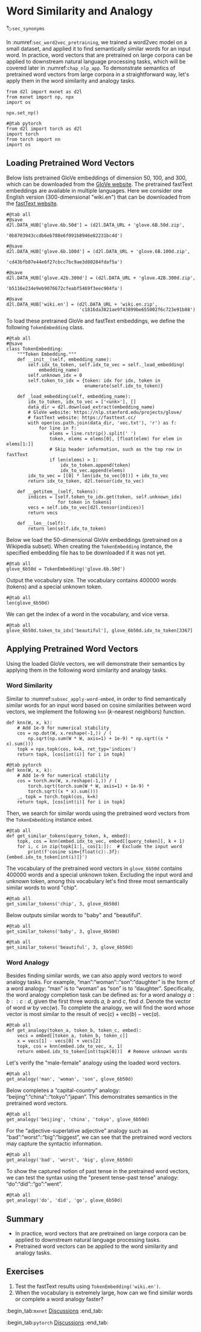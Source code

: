 # Word Similarity and Analogy
:label:`sec_synonyms`

In :numref:`sec_word2vec_pretraining`, 
we trained a word2vec model on a small dataset, 
and applied it
to find semantically similar words 
for an input word.
In practice,
word vectors that are pretrained
on large corpora can be
applied to downstream
natural language processing tasks,
which will be covered later
in :numref:`chap_nlp_app`.
To demonstrate 
semantics of pretrained word vectors
from large corpora in a straightforward way,
let's apply them
in the word similarity and analogy tasks.

```{.python .input}
from d2l import mxnet as d2l
from mxnet import np, npx
import os

npx.set_np()
```

```{.python .input}
#@tab pytorch
from d2l import torch as d2l
import torch
from torch import nn
import os
```

## Loading Pretrained Word Vectors

Below lists pretrained GloVe embeddings of dimension 50, 100, and 300,
which can be downloaded from the [GloVe website](https://nlp.stanford.edu/projects/glove/).
The pretrained fastText embeddings are available in multiple languages.
Here we consider one English version (300-dimensional "wiki.en") that can be downloaded from the
[fastText website](https://fasttext.cc/).

```{.python .input}
#@tab all
#@save
d2l.DATA_HUB['glove.6b.50d'] = (d2l.DATA_URL + 'glove.6B.50d.zip',
                                '0b8703943ccdb6eb788e6f091b8946e82231bc4d')

#@save
d2l.DATA_HUB['glove.6b.100d'] = (d2l.DATA_URL + 'glove.6B.100d.zip',
                                 'cd43bfb07e44e6f27cbcc7bc9ae3d80284fdaf5a')

#@save
d2l.DATA_HUB['glove.42b.300d'] = (d2l.DATA_URL + 'glove.42B.300d.zip',
                                  'b5116e234e9eb9076672cfeabf5469f3eec904fa')

#@save
d2l.DATA_HUB['wiki.en'] = (d2l.DATA_URL + 'wiki.en.zip',
                           'c1816da3821ae9f43899be655002f6c723e91b88')
```

To load these pretrained GloVe and fastText embeddings, we define the following `TokenEmbedding` class.

```{.python .input}
#@tab all
#@save
class TokenEmbedding:
    """Token Embedding."""
    def __init__(self, embedding_name):
        self.idx_to_token, self.idx_to_vec = self._load_embedding(
            embedding_name)
        self.unknown_idx = 0
        self.token_to_idx = {token: idx for idx, token in
                             enumerate(self.idx_to_token)}

    def _load_embedding(self, embedding_name):
        idx_to_token, idx_to_vec = ['<unk>'], []
        data_dir = d2l.download_extract(embedding_name)
        # GloVe website: https://nlp.stanford.edu/projects/glove/
        # fastText website: https://fasttext.cc/
        with open(os.path.join(data_dir, 'vec.txt'), 'r') as f:
            for line in f:
                elems = line.rstrip().split(' ')
                token, elems = elems[0], [float(elem) for elem in elems[1:]]
                # Skip header information, such as the top row in fastText
                if len(elems) > 1:
                    idx_to_token.append(token)
                    idx_to_vec.append(elems)
        idx_to_vec = [[0] * len(idx_to_vec[0])] + idx_to_vec
        return idx_to_token, d2l.tensor(idx_to_vec)

    def __getitem__(self, tokens):
        indices = [self.token_to_idx.get(token, self.unknown_idx)
                   for token in tokens]
        vecs = self.idx_to_vec[d2l.tensor(indices)]
        return vecs

    def __len__(self):
        return len(self.idx_to_token)
```

Below we load the
50-dimensional GloVe embeddings
(pretrained on a Wikipedia subset).
When creating the `TokenEmbedding` instance,
the specified embedding file has to be downloaded if it
was not yet.

```{.python .input}
#@tab all
glove_6b50d = TokenEmbedding('glove.6b.50d')
```

Output the vocabulary size. The vocabulary contains 400000 words (tokens) and a special unknown token.

```{.python .input}
#@tab all
len(glove_6b50d)
```

We can get the index of a word in the vocabulary, and vice versa.

```{.python .input}
#@tab all
glove_6b50d.token_to_idx['beautiful'], glove_6b50d.idx_to_token[3367]
```

## Applying Pretrained Word Vectors

Using the loaded GloVe vectors,
we will demonstrate their semantics
by applying them
in the following word similarity and analogy tasks.


### Word Similarity

Similar to :numref:`subsec_apply-word-embed`,
in order to find semantically similar words
for an input word
based on cosine similarities between
word vectors,
we implement the following `knn`
($k$-nearest neighbors) function.

```{.python .input}
def knn(W, x, k):
    # Add 1e-9 for numerical stability
    cos = np.dot(W, x.reshape(-1,)) / (
        np.sqrt(np.sum(W * W, axis=1) + 1e-9) * np.sqrt((x * x).sum()))
    topk = npx.topk(cos, k=k, ret_typ='indices')
    return topk, [cos[int(i)] for i in topk]
```

```{.python .input}
#@tab pytorch
def knn(W, x, k):
    # Add 1e-9 for numerical stability
    cos = torch.mv(W, x.reshape(-1,)) / (
        torch.sqrt(torch.sum(W * W, axis=1) + 1e-9) *
        torch.sqrt((x * x).sum()))
    _, topk = torch.topk(cos, k=k)
    return topk, [cos[int(i)] for i in topk]
```

Then, we 
search for similar words
using the pretrained word vectors 
from the `TokenEmbedding` instance `embed`.

```{.python .input}
#@tab all
def get_similar_tokens(query_token, k, embed):
    topk, cos = knn(embed.idx_to_vec, embed[[query_token]], k + 1)
    for i, c in zip(topk[1:], cos[1:]):  # Exclude the input word
        print(f'cosine sim={float(c):.3f}: {embed.idx_to_token[int(i)]}')
```

The vocabulary of the pretrained word vectors
in `glove_6b50d` contains 400000 words and a special unknown token. 
Excluding the input word and unknown token,
among this vocabulary
let's find 
three most semantically similar words
to word "chip".

```{.python .input}
#@tab all
get_similar_tokens('chip', 3, glove_6b50d)
```

Below outputs similar words
to "baby" and "beautiful".

```{.python .input}
#@tab all
get_similar_tokens('baby', 3, glove_6b50d)
```

```{.python .input}
#@tab all
get_similar_tokens('beautiful', 3, glove_6b50d)
```

### Word Analogy

Besides finding similar words,
we can also apply word vectors
to word analogy tasks.
For example,
“man”:“woman”::“son”:“daughter”
is the form of a word analogy:
“man” is to “woman” as “son” is to “daughter”.
Specifically,
the word analogy completion task
can be defined as:
for a word analogy 
$a : b :: c : d$, given the first three words $a$, $b$ and $c$, find $d$. 
Denote the vector of word $w$ by $\text{vec}(w)$. 
To complete the analogy,
we will find the word 
whose vector is most similar
to the result of $\text{vec}(c)+\text{vec}(b)-\text{vec}(a)$.

```{.python .input}
#@tab all
def get_analogy(token_a, token_b, token_c, embed):
    vecs = embed[[token_a, token_b, token_c]]
    x = vecs[1] - vecs[0] + vecs[2]
    topk, cos = knn(embed.idx_to_vec, x, 1)
    return embed.idx_to_token[int(topk[0])]  # Remove unknown words
```

Let's verify the "male-female" analogy using the loaded word vectors.

```{.python .input}
#@tab all
get_analogy('man', 'woman', 'son', glove_6b50d)
```

Below completes a
“capital-country” analogy: 
“beijing”:“china”::“tokyo”:“japan”.
This demonstrates 
semantics in the pretrained word vectors.

```{.python .input}
#@tab all
get_analogy('beijing', 'china', 'tokyo', glove_6b50d)
```

For the
“adjective-superlative adjective” analogy
such as 
“bad”:“worst”::“big”:“biggest”,
we can see that the pretrained word vectors
may capture the syntactic information.

```{.python .input}
#@tab all
get_analogy('bad', 'worst', 'big', glove_6b50d)
```

To show the captured notion
of past tense in the pretrained word vectors,
we can test the syntax using the
"present tense-past tense" analogy: “do”:“did”::“go”:“went”.

```{.python .input}
#@tab all
get_analogy('do', 'did', 'go', glove_6b50d)
```

## Summary

* In practice, word vectors that are pretrained on large corpora can be applied to downstream natural language processing tasks.
* Pretrained word vectors can be applied to the word similarity and analogy tasks.


## Exercises

1. Test the fastText results using `TokenEmbedding('wiki.en')`.
1. When the vocabulary is extremely large, how can we find similar words or complete a word analogy faster?

:begin_tab:`mxnet`
[Discussions](https://discuss.d2l.ai/t/387)
:end_tab:

:begin_tab:`pytorch`
[Discussions](https://discuss.d2l.ai/t/1336)
:end_tab:
